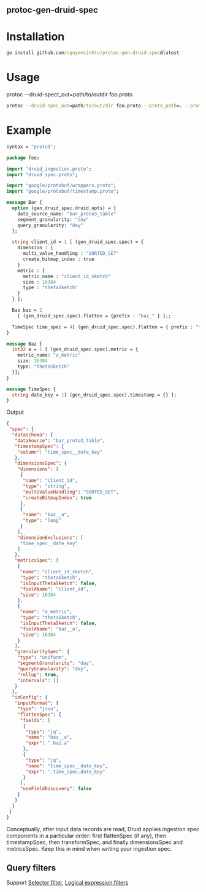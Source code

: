 ## protoc-gen-druid-spec

# Installation
```cmd
go install github.com/nguyensinhtu/protoc-gen-druid-spec@latest
```

# Usage
protoc --druid-spect_out=path/to/outdir foo.proto
```cmd
protoc --druid-spec_out=path/to/out/dir foo.proto --proto_path=. --proto_path=<path_to_google_proto_folder>/src

```

# Example
```protobuf
syntax = "proto3";

package foo;

import "druid_ingestion.proto";
import "druid_spec.proto";

import "google/protobuf/wrappers.proto";
import "google/protobuf/timestamp.proto";

message Bar {
  option (gen_druid_spec.druid_opts) = {
    data_source_name: "bar_proto3_table"
    segment_granularity: "day"
    query_granularity: "day"
  };

  string client_id = 1 [ (gen_druid_spec.spec) = {
    dimension : {
      multi_value_handling : "SORTED_SET"
      create_bitmap_index : true
    }
    metric : {
      metric_name : "client_id_sketch"
      size : 16384
      type : "thetaSketch"
    }
  } ];

  Baz baz = 2 
    [ (gen_druid_spec.spec).flatten = {prefix : "baz_" } ];;

  TimeSpec time_spec = 4[ (gen_druid_spec.spec).flatten = { prefix : "time_spec_" } ];
}

message Baz {
  int32 a = 1 [ (gen_druid_spec.spec).metric = {
    metric_name: "a_metric"
    size: 16384 
    type: "thetaSketch"
  }];
}

message TimeSpec {
  string date_key = 1[ (gen_druid_spec.spec).timestamp = {} ];
}

```
Output
```json
{
 "spec": {
  "dataSchema": {
   "dataSource": "bar_proto3_table",
   "timestampSpec": {
    "column": "time_spec__date_key"
   },
   "dimensionsSpec": {
    "dimensions": [
     {
      "name": "client_id",
      "type": "string",
      "multiValueHandling": "SORTED_SET",
      "createBitmapIndex": true
     },
     {
      "name": "baz__a",
      "type": "long"
     }
    ],
    "dimensionExclusions": [
     "time_spec__date_key"
    ]
   },
   "metricsSpec": [
    {
     "name": "client_id_sketch",
     "type": "thetaSketch",
     "isInputThetaSketch": false,
     "fieldName": "client_id",
     "size": 16384
    },
    {
     "name": "a_metric",
     "type": "thetaSketch",
     "isInputThetaSketch": false,
     "fieldName": "baz__a",
     "size": 16384
    }
   ],
   "granularitySpec": {
    "type": "uniform",
    "segmentGranularity": "day",
    "queryGranularity": "day",
    "rollup": true,
    "intervals": []
   }
  },
  "ioConfig": {
   "inputFormat": {
    "type": "json",
    "flattenSpec": {
     "fields": [
      {
       "type": "jq",
       "name": "baz__a",
       "expr": ".baz.a"
      },
      {
       "type": "jq",
       "name": "time_spec__date_key",
       "expr": ".time_spec.date_key"
      }
     ],
     "useFieldDiscovery": false
    }
   }
  }
 }
}
```

Conceptually, after input data records are read, Druid applies ingestion spec components in a particular order: first flattenSpec (if any), then timestampSpec, then transformSpec, and finally dimensionsSpec and metricsSpec. Keep this in mind when writing your ingestion spec.


## Query filters
Support [Selector filter](https://druid.apache.org/docs/latest/querying/filters.html#selector-filter), [Logical expression filters](https://druid.apache.org/docs/latest/querying/filters.html#logical-expression-filters)